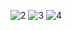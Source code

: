 ![2](https://user-images.githubusercontent.com/101867596/163524673-f22041ab-9b16-4ba7-804c-3502e06d39e7.PNG)
![3](https://user-images.githubusercontent.com/101867596/163524677-03f8cc1e-082e-4119-8292-fb6ccfbd74fc.PNG)
![4](https://user-images.githubusercontent.com/101867596/163524685-88f3596b-2f4b-483f-89cf-1ab26f1aad72.PNG)

